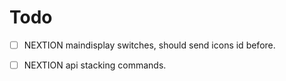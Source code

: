 # Todo

- [ ] NEXTION maindisplay switches, should send icons id before.
- [ ] NEXTION api stacking commands.
  